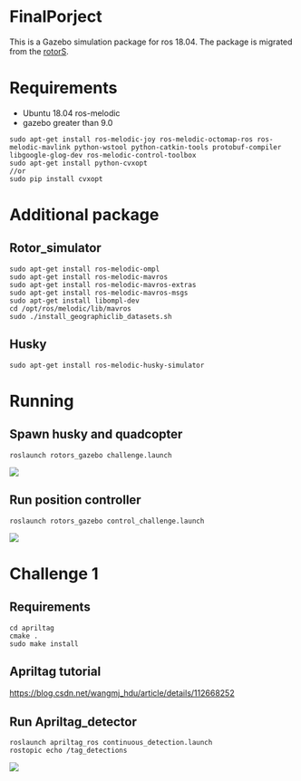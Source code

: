 # FinalPorject
This is a Gazebo simulation package for ros 18.04. The package is migrated from the [rotorS](https://github.com/ethz-asl/rotors_simulator).

# Requirements
* Ubuntu 18.04 ros-melodic
* gazebo greater than 9.0

```
sudo apt-get install ros-melodic-joy ros-melodic-octomap-ros ros-melodic-mavlink python-wstool python-catkin-tools protobuf-compiler libgoogle-glog-dev ros-melodic-control-toolbox
sudo apt-get install python-cvxopt
//or
sudo pip install cvxopt
```
# Additional package

## Rotor_simulator
```
sudo apt-get install ros-melodic-ompl
sudo apt-get install ros-melodic-mavros
sudo apt-get install ros-melodic-mavros-extras 
sudo apt-get install ros-melodic-mavros-msgs
sudo apt-get install libompl-dev
cd /opt/ros/melodic/lib/mavros
sudo ./install_geographiclib_datasets.sh
```

## Husky
```
sudo apt-get install ros-melodic-husky-simulator
```

# Running

## Spawn husky and quadcopter
```
roslaunch rotors_gazebo challenge.launch 
```

![](https://i.imgur.com/NNoYdvO.png)

## Run position controller 
```
roslaunch rotors_gazebo control_challenge.launch 
```
![](https://i.imgur.com/M255jPo.png)



# Challenge 1
## Requirements
```
cd apriltag
cmake .
sudo make install
```
## Apriltag tutorial
https://blog.csdn.net/wangmj_hdu/article/details/112668252
## Run Apriltag_detector
```
roslaunch apriltag_ros continuous_detection.launch
rostopic echo /tag_detections
```
![](https://i.imgur.com/8Ptwd8p.png)

